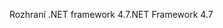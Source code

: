 <span data-ttu-id="2b261-101">Rozhraní .NET framework 4.7</span><span class="sxs-lookup"><span data-stu-id="2b261-101">.NET Framework 4.7</span></span>